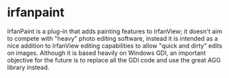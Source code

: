 # irfanpaint
IrfanPaint is a plug-in that adds painting features to IrfanView; it doesn't aim to compete with "heavy" photo editing software, instead it is intended as a nice addition to IrfanView editing capabilities to allow "quick and dirty" edits on images. Although it is based heavily on Windows GDI, an important objective for the future is to replace all the GDI code and use the great AGG library instead. 
